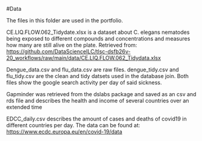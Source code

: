 #Data 

The files in this folder are used in the portfolio.

CE.LIQ.FLOW.062_Tidydate.xlsx is a dataset about C. elegans nematodes being exposed to different compounds and concentrations and measures how many are still alive on the plate. Retrieved from: https://github.com/DataScienceILC/tlsc-dsfb26v-20_workflows/raw/main/data/CE.LIQ.FLOW.062_Tidydata.xlsx

Dengue_data.csv and flu_data.csv are raw files. dengue_tidy.csv and flu_tidy.csv are the clean and tidy datsets used in the database join. Both files show the google search activity per day of said sickness.

Gapminder was retrieved from the dslabs package and saved as an csv and rds file and describes the health and income of several countries over an extended time

EDCC_daily.csv describes the amount of cases and deaths of covid19 in different countries per day. The data can be found at: https://www.ecdc.europa.eu/en/covid-19/data
